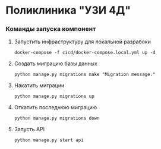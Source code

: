 # Поликлиника "УЗИ 4Д"

### Команды запуска компонент

1. Запустить инфраструктуру для локальной разрабоки
    ```
    docker-compose -f cicd/docker-compose.local.yml up -d
    ```
1. Создать миграцию базы данных
    ```
    python manage.py migrations make "Migration message."
    ```
1. Накатить миграции
    ```
    python manage.py migrations up
    ```
1. Откатить последнюю миграцию
    ```
    python manage.py migrations down
    ```
1. Запусть API
    ```
    python manage.py start api
    ```
